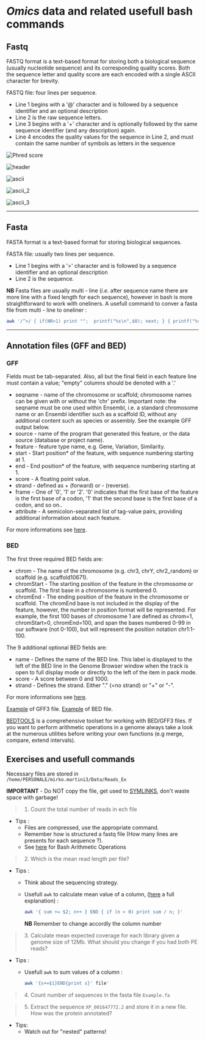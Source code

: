 # *Omics* data and related usefull bash commands

## Fastq

FASTQ format is a text-based format for storing both a biological sequence (usually nucleotide sequence) and its corresponding quality scores. Both the sequence letter and quality score are each encoded with a single ASCII character for brevity.

FASTQ file: four lines per sequence.

* Line 1 begins with a '@' character and is followed by a sequence identifier and an optional description
* Line 2 is the raw sequence letters.
* Line 3 begins with a '+' character and is optionally followed by the same sequence identifier (and any description) again.
* Line 4 encodes the quality values for the sequence in Line 2, and must contain the same number of symbols as letters in the sequence

![Phred score](../99_Figures/Screenshot_2022-03-04%20Phred%20quality%20score%20-%20Wikipedia.png)

![header](https://raw.githubusercontent.com/MariangelaIannello/didattica/main/images/illumina_seq_id.png)

![ascii](../99_Figures/ascii_2.png)

![ascii_2](https://raw.githubusercontent.com/MariangelaIannello/didattica/main/images/ascii.png)

![ascii_3](https://raw.githubusercontent.com/MariangelaIannello/didattica/main/images/ascii33.gif)

---

## Fasta

FASTA format is a text-based format for storing biological sequences.

FASTA file: usually two lines per sequence.

* Line 1 begins with a '>' character and is followed by a sequence identifier and an optional description
* Line 2 is the sequence.

**NB** Fasta files are usually multi - line (*i.e.* after sequence name there are more line with a fixed length for each sequence), however in bash is more straightforward to work with oneliners. A usefull command to conver a fasta file from multi - line to oneliner :

```bash
awk '/^>/ { if(NR>1) print "";  printf("%s\n",$0); next; } { printf("%s",$0);}  END {printf("\n");}' < infile.fa > outfile.fa
```

---

## Annotation files (GFF and BED)

### GFF

Fields must be tab-separated. Also, all but the final field in each feature line must contain a value; "empty" columns should be denoted with a '.'

* seqname - name of the chromosome or scaffold; chromosome names can be given with or without the 'chr' prefix. Important note: the seqname must be one used within Ensembl, i.e. a standard chromosome name or an Ensembl identifier such as a scaffold ID, without any additional content such as species or assembly. See the example GFF output below.  
* source - name of the program that generated this feature, or the data source (database or project name).  
* feature - feature type name, e.g. Gene, Variation, Similarity.  
* start - Start position* of the feature, with sequence numbering starting at 1.  
* end - End position* of the feature, with sequence numbering starting at 1.  
* score - A floating point value.  
* strand - defined as + (forward) or - (reverse).  
* frame - One of '0', '1' or '2'. '0' indicates that the first base of the feature is the first base of a codon, '1' that the second base is the first base of a codon, and so on..  
* attribute - A semicolon-separated list of tag-value pairs, providing additional information about each feature.  

For more informations see [here](https://www.ensembl.org/info/website/upload/gff.html).  

### BED

The first three required BED fields are:

* chrom - The name of the chromosome (e.g. chr3, chrY, chr2_random) or scaffold (e.g. scaffold10671).  
* chromStart - The starting position of the feature in the chromosome or scaffold. The first base in a chromosome is numbered 0.  
* chromEnd - The ending position of the feature in the chromosome or scaffold. The chromEnd base is not included in the display of the feature, however, the number in position format will be represented. For example, the first 100 bases of chromosome 1 are defined as chrom=1, chromStart=0, chromEnd=100, and span the bases numbered 0-99 in our software (not 0-100), but will represent the position notation chr1:1-100.  

The 9 additional optional BED fields are:

* name - Defines the name of the BED line. This label is displayed to the left of the BED line in the Genome Browser window when the track is open to full display mode or directly to the left of the item in pack mode.  
* score - A score between 0 and 1000.  
* strand - Defines the strand. Either "." (=no strand) or "+" or "-".  

For more informations see [here](http://genome.ucsc.edu/FAQ/FAQformat#format1).  

[Example](https://github.com/jacopoM28/CompOmics_Tutorship/blob/main/2023/1_FastaFastq/GCF_902806645.1_cgigas_uk_roslin_v1_genomic.gff.gz) of GFF3 file. [Example](https://github.com/jacopoM28/CompOmics_Tutorship/blob/main/2023/1_FastaFastq/Cgig_Genes.bed.gz) of BED file.

[BEDTOOLS](https://bedtools.readthedocs.io/en/latest/) is a comprehensive toolset for working with BED/GFF3 files. If you want to perform arithmetic operations in a genome always take a look at the numerous utilities before writing your own functions (e.g merge, compare, extend intervals).  

## Exercises and usefull commands

Necessary files are stored in `/home/PERSONALE/mirko.martini3/Data/Reads_Ex`

**IMPORTANT** - Do NOT copy the file, get used to [SYMLINKS](https://linuxize.com/post/how-to-create-symbolic-links-in-linux-using-the-ln-command/), don't waste space with garbage!

>1. Count the total number of reads in ech file

* Tips :
  * Files are compressed, use the appropriate command.
  * Remember how is structured a fastq file (How many lines are presents for each sequence ?).
  * See [here](https://linuxhint.com/bash_arithmetic_operations/) for Bash Arithmetic Operations

>2. Which is the mean read length per file?

* Tips :
  * Think about the sequencing strategy.
  * Usefull ```awk``` to calculate mean value of a column, ([here](https://stackoverflow.com/questions/19149731/use-awk-to-find-average-of-a-column) a full explanation) :
  
    ```bash
    awk '{ sum += $2; n++ } END { if (n > 0) print sum / n; }'
    ```

    **NB** Remember to change accordly the column number

>3. Calculate mean expected coverage for each library given a genome size of 12Mb. What should you change if you had both PE reads?

* Tips :
  * Usefull ```awk``` to sum values of a column :
  
    ```bash
    awk '{s+=$1}END{print s}' file'
    ```

>4. Count number of sequences in the fasta file ```Example.fa```

>5. Extract the sequence ```XP_001647772.2``` and store it in a new file. How was the protein annotated?

* Tips:
  * Watch out for "nested" patterns!
